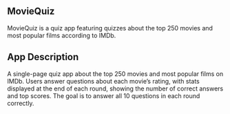 ## **MovieQuiz**

MovieQuiz is a quiz app featuring quizzes about the top 250 movies and most popular films according to IMDb.

## **App Description**

A single-page quiz app about the top 250 movies and most popular films on IMDb. Users answer questions about each movie’s rating, with stats displayed at the end of each round, showing the number of correct answers and top scores. The goal is to answer all 10 questions in each round correctly.
